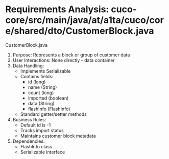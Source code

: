# Requirements Analysis: cuco-core/src/main/java/at/a1ta/cuco/core/shared/dto/CustomerBlock.java

CustomerBlock.java
1. Purpose: Represents a block or group of customer data
2. User Interactions: None directly - data container
3. Data Handling:
   - Implements Serializable
   - Contains fields:
     - id (long)
     - name (String)
     - count (long)
     - imported (boolean)
     - data (String)
     - flashInfo (FlashInfo)
   - Standard getter/setter methods
4. Business Rules:
   - Default id is -1
   - Tracks import status
   - Maintains customer block metadata
5. Dependencies:
   - FlashInfo class
   - Serializable interface